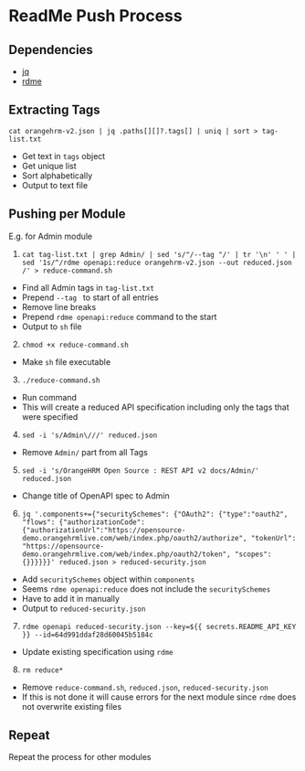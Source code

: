# ReadMe Push Process

## Dependencies
- [jq](https://jqlang.github.io/jq/)
- [rdme](https://github.com/readmeio/rdme)

## Extracting Tags
`cat orangehrm-v2.json | jq .paths[][]?.tags[] | uniq | sort > tag-list.txt`

- Get text in `tags` object 
- Get unique list
- Sort alphabetically
- Output to text file

## Pushing per Module

E.g. for Admin module

1. `cat tag-list.txt | grep Admin/ | sed 's/"/--tag "/' | tr '\n' ' ' | sed '1s/^/rdme openapi:reduce orangehrm-v2.json --out reduced.json /' > reduce-command.sh`

- Find all Admin tags in `tag-list.txt`
- Prepend `--tag ` to start of all entries
- Remove line breaks
- Prepend `rdme openapi:reduce` command to the start
- Output to `sh` file

2. `chmod +x reduce-command.sh`

- Make `sh` file executable

3. `./reduce-command.sh`

- Run command
- This will create a reduced API specification including only the tags that were specified

4. `sed -i 's/Admin\///' reduced.json`

- Remove `Admin/` part from all Tags

5. `sed -i 's/OrangeHRM Open Source : REST API v2 docs/Admin/' reduced.json`

- Change title of OpenAPI spec to Admin

6. `jq '.components+={"securitySchemes": {"OAuth2": {"type":"oauth2", "flows": {"authorizationCode":{"authorizationUrl":"https://opensource-demo.orangehrmlive.com/web/index.php/oauth2/authorize", "tokenUrl": "https://opensource-demo.orangehrmlive.com/web/index.php/oauth2/token", "scopes":{}}}}}}' reduced.json > reduced-security.json`

- Add `securitySchemes` object within `components`
- Seems `rdme openapi:reduce` does not include the `securitySchemes`
- Have to add it in manually
- Output to `reduced-security.json`

7. `rdme openapi reduced-security.json --key=${{ secrets.README_API_KEY }} --id=64d991ddaf28d60045b5184c`

- Update existing specification using `rdme`

8. `rm reduce*`

- Remove `reduce-command.sh`, `reduced.json`, `reduced-security.json`
- If this is not done it will cause errors for the next module since `rdme` does not overwrite existing files

## Repeat

Repeat the process for other modules